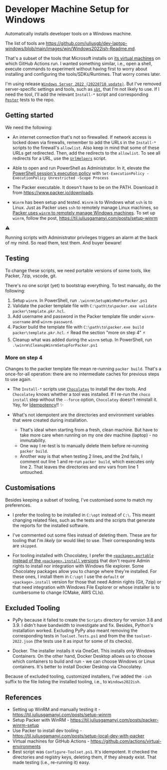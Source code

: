 # Developer Machine Setup for Windows

Automatically installs developer tools on a Windows machine.

The list of tools are <https://github.com/juliusgb/dev-laptop-windows/blob/main/images/win/Windows2022ish-Readme.md>.

That's a subset of the tools that Microsoft installs on [its virtual machines](https://github.com/actions/virtual-environments) on which GitHub Actions run.
I wanted something similar, i.e., open a shell, execute commands to experiment without having first to worry about installing and configuring the tools/SDKs/Runtimes. That worry comes later.

I'm using release [`Windows Server 2022 (20220710 update)`](https://github.com/actions/virtual-environments/releases/tag/win22%2F20220710.1).
But I've removed server-specific settings and tools, such as [`sbt`](https://www.scala-sbt.org/), that I'm not likely to use.
If I need the tool, I'll add the relevant `Install-*` script and corresponding [`Pester`](https://pester.dev/) tests to the repo.

## Getting started

We need the following:

- An internet connection that's not so firewalled.
If network access is locked down via firewalls, remember to add the URLs in the `Install-*` scripts to the firewall's `allowlist`.
Also keep in mind that some of these URLs get redirected. Then, add the redirects to the `allowlist`.
To see all redirects for a URL, use the [`UrlHelpers`](https://github.com/juliusgb/utils/blob/main/powershell/CustomHelperUtils/UrlHelpers.ps1) script.

- Able to open and run PowerShell as Administrator. In it, elevate the [PowerShell session's execution policy](https://docs.microsoft.com/en-us/powershell/module/microsoft.powershell.core/about/about_execution_policies?view=powershell-7.2) with `Set-ExecutionPolicy -ExecutionPolicy Unrestricted -Scope Process`
- The Packer executable. It doesn't have to be on the PATH. Download it from <https://www.packer.io/downloads>.

- `Winrm` has been setup and tested. `Winrm` is to Windows what `ssh` is to Linux.
Just as Packer uses `ssh` to remotely manage Linux machines, so [Packer uses `winrm` to remotely manage Windows machines](https://www.packer.io/docs/communicators/winrm).
To set up `winrm`, follow the post, <https://til.juliusgamanyi.com/posts/setup-winrm>


:warning:

Running scripts with Administrator privileges triggers an alarm at the back of my mind.
So read them, test them. And buyer beware!

## Testing

To change these scripts, we need portable versions of some tools, like Packer, 7zip, vscode, git.

There's no one script (yet) to bootstrap everything.
To test manually, do the following:

1. Setup `winrm`. In PowerShell, run `.\winrm\SetupWinRmForPacker.ps1`
2. Validate the packer template file with `C:\path\to\packer.exe validate packer\template.pkr.hcl`.
3. Add username and password in the Packer template file under `winrm-username` and `winrm-password`.
4. Packer build the template file with `C:\path\to\packer.exe build packer\template.pkr.hcl`.
:zap: Read the section "more on step 4" :zap:
5. Cleanup what was added during the `winrm` setup. In PowerShell, run `.\winrm\CleanupWinrmSetupForPacker.ps1`

### More on step 4

Changes to the packer template file mean re-running `packer build`.
That's a once-for-all operation: there are no intermediate caches for previous steps to use again.

- The `Install-*` scripts use [`Chocolatey`](https://chocolatey.org/) to install the dev tools. And `Chocolatey` knows whether a tool was installed.
If I re-run the `choco install` step without the `--force` option, `Chocolatey` doesn't reinstall it.
Yay, for [Idempotency](https://en.wikipedia.org/wiki/Idempotence)!! :sparkles:

- What's not idempotent are the directories and environment variables that were created during installation.
	- That's ideal when starting from a fresh, clean machine. But have to take more care when running on my one dev machine (laptop) - no immutability.
    - One way I re-test is to manually delete them before re-running `packer build`.
	- Another way is that when testing 2 lines, and the 2nd fails, I comment out line 1 and re-run `packer build`, which executes only line 2. That leaves the directories and env vars from line 1 untouched.

## Customisations

Besides keeping a subset of tooling, I've customised some to match my preferences.

- I prefer the tooling to be installed in `C:\opt` instead of `C:\`.
This meant changing related files, such as the tests and the scripts that generate the reports for the installed software.

- I've commented out some files instead of deleting them.
These are for tooling that I'm _likely_ (or would like) to use.
Their corresponding tests are `skipped`.

- For tooling installed with Chocolatey, I prefer the [`<package>.portable` instead of the `<package>.install` versions](https://docs.chocolatey.org/en-us/faqs#what-distinction-does-chocolatey-make-between-an-installable-and-a-portable-application)
that don't require Admin rights to install nor integration with Windows file explorer.
Some Chocolatey packages allow you to change where they're installed. For these ones, I install them in `C:\opt`
I use the `default` or `<package>.install` version for those that need Admin rights (Git, 7zip) or that need integration with Windows File Explorer or whose installer is to cumbersome to change (CMake, AWS CLIs).

## Excluded Tooling

- PyPy because it failed to create the `Scripts` directory for version 3.8 and 3.9.
I didn't have bandwidth to investigate and fix. Besides, Python's installation worked.
Excluding PyPy also meant removing the corresponding tests in `Toolset.Tests.ps1` and
from the the `toolset-2022.json` (the tests use it as input for some of its checks).

- Docker. The installer installs it via OneGet.
This installs only Windows Containers.
On the other hand, Docker Desktop allows us to choose which containers to build and run - we can choose Windows or Linux containers.
It's better to install Docker Desktop via Chocolatey.

Because of excluded tooling, customized installers, I've added the `-ish` suffix to the file listing the installed tooling, i.e., to `Windows2022ish`.


## References

- Setting up WinRM and manually testing it - https://til.juliusgamanyi.com/posts/setup-winrm
- Setup Packer with WinRM - https://til.juliusgamanyi.com/posts/packer-winrm-setup
- Use Packer to install dev tooling - https://til.juliusgamanyi.com/posts/setup-local-dev-with-packer
- Virtual machines for GitHub Actions - https://github.com/actions/virtual-environments
- Best script was `Configure-Toolset.ps1`. It's idempotent.
It checked the directories and registry keys, deleting them, if they already exist.
That made testing (i.e., re-running it) easy.
